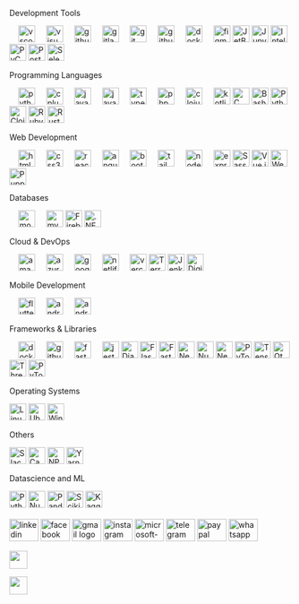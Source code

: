 Development Tools

<div align="left"> <img width="12" /> <img src="https://skillicons.dev/icons?i=vscode" height="30" alt="vscode logo" /> <img width="12" /> <img src="https://skillicons.dev/icons?i=visualstudio" height="30" alt="visualstudio logo" /> <img width="12" /> <img src="https://skillicons.dev/icons?i=github" height="30" alt="github logo" /> <img width="12" /> <img src="https://skillicons.dev/icons?i=gitlab" height="30" alt="gitlab logo" /> <img width="12" /> <img src="https://skillicons.dev/icons?i=git" height="30" alt="git logo" /> <img width="12" /> <img src="https://skillicons.dev/icons?i=githubactions" height="30" alt="githubactions logo" /> <img width="12" /> <img src="https://skillicons.dev/icons?i=docker" height="30" alt="docker logo" /> <img width="12" /> <img src="https://skillicons.dev/icons?i=figma" height="30" alt="figma logo" />

<img src="https://cdn.jsdelivr.net/gh/devicons/devicon/icons/jetbrains/jetbrains-original.svg" height="30" alt="JetBrains logo" />
<img src="https://cdn.jsdelivr.net/gh/devicons/devicon/icons/jupyter/jupyter-original.svg" height="30" alt="Jupyter logo" />
<img src="https://skillicons.dev/icons?i=idea" height="30" alt="IntelliJ IDEA logo" />
<img src="https://cdn.jsdelivr.net/gh/devicons/devicon/icons/pycharm/pycharm-original.svg" height="30" alt="PyCharm logo" />
<img src="https://skillicons.dev/icons?i=postman" height="30" alt="Postman logo" />
<img src="https://skillicons.dev/icons?i=selenium" height="30" alt="Selenium logo" />

</div>

Programming Languages

<div align="left"> <img width="12" /> <img src="https://skillicons.dev/icons?i=py" height="30" alt="python logo" /> <img width="12" /> <img src="https://skillicons.dev/icons?i=cpp" height="30" alt="cplusplus logo" /> <img width="12" /> <img src="https://skillicons.dev/icons?i=java" height="30" alt="java logo" /> <img width="12" /> <img src="https://skillicons.dev/icons?i=js" height="30" alt="javascript logo" /> <img width="12" /> <img src="https://skillicons.dev/icons?i=ts" height="30" alt="typescript logo" /> <img width="12" /> <img src="https://skillicons.dev/icons?i=php" height="30" alt="php logo" /> <img width="12" /> <img src="https://skillicons.dev/icons?i=clojure" height="30" alt="clojure logo" /> <img width="12" /> <img src="https://skillicons.dev/icons?i=kotlin" height="30" alt="kotlin logo" />

<img src="https://cdn.jsdelivr.net/gh/devicons/devicon/icons/c/c-original.svg" height="30" alt="C logo" />
<img src="https://skillicons.dev/icons?i=bash" height="30" alt="Bash logo" />
<img src="https://skillicons.dev/icons?i=python" height="30" alt="Python logo" />
<img src="https://cdn.jsdelivr.net/gh/devicons/devicon/icons/clojurescript/clojurescript-original.svg" height="30" alt="ClojureScript logo" />
<img src="https://cdn.jsdelivr.net/gh/devicons/devicon/icons/ruby/ruby-original.svg" height="30" alt="Ruby logo" />
<img src="https://cdn.jsdelivr.net/gh/devicons/devicon/icons/rust/rust-original.svg" height="30" alt="Rust logo" />

</div>

Web Development

<div align="left"> <img width="12" /> <img src="https://skillicons.dev/icons?i=html" height="30" alt="html5 logo" /> <img width="12" /> <img src="https://skillicons.dev/icons?i=css" height="30" alt="css3 logo" /> <img width="12" /> <img src="https://skillicons.dev/icons?i=react" height="30" alt="react logo" /> <img width="12" /> <img src="https://skillicons.dev/icons?i=angular" height="30" alt="angularjs logo" /> <img width="12" /> <img src="https://skillicons.dev/icons?i=bootstrap" height="30" alt="bootstrap logo" /> <img width="12" /> <img src="https://skillicons.dev/icons?i=tailwind" height="30" alt="tailwindcss logo" /> <img width="12" /> <img src="https://skillicons.dev/icons?i=nodejs" height="30" alt="nodejs logo" /> <img width="12" /> <img src="https://skillicons.dev/icons?i=express" height="30" alt="express logo" />

<img src="https://skillicons.dev/icons?i=sass" height="30" alt="Sass logo" />
<img src="https://cdn.jsdelivr.net/gh/devicons/devicon/icons/vue/vue-original.svg" height="30" alt="Vue.js logo" />
<img src="https://cdn.jsdelivr.net/gh/devicons/devicon/icons/webpack/webpack-original.svg" height="30" alt="Webpack logo" />
<img src="https://cdn.jsdelivr.net/gh/devicons/devicon/icons/puppeteer/puppeteer-original.svg" height="30" alt="Puppeteer logo" />

</div>

Databases

<div align="left"> <img width="12" /> <img src="https://skillicons.dev/icons?i=mongodb" height="30" alt="mongodb logo" /> <img width="12" /> <img src="https://skillicons.dev/icons?i=mysql" height="30" alt="mysql logo" />

<img src="https://skillicons.dev/icons?i=firebase" height="30" alt="Firebase logo" />
<img src="https://cdn.jsdelivr.net/gh/devicons/devicon/icons/dotnet/dotnet-original.svg" height="30" alt=".NET logo" />
 </div>

Cloud & DevOps

<div align="left"> <img width="12" /> <img src="https://skillicons.dev/icons?i=aws" height="30" alt="amazonwebservices logo" /> <img width="12" /> <img src="https://skillicons.dev/icons?i=azure" height="30" alt="azure logo" /> <img width="12" /> <img src="https://skillicons.dev/icons?i=gcp" height="30" alt="googlecloud logo" /> <img width="12" /> <img src="https://skillicons.dev/icons?i=netlify" height="30" alt="netlify logo" /> <img width="12" /> <img src="https://skillicons.dev/icons?i=vercel" height="30" alt="vercel logo" />

<img src="https://cdn.jsdelivr.net/gh/devicons/devicon/icons/terraform/terraform-original.svg" height="30" alt="Terraform logo" />
<img src="https://cdn.jsdelivr.net/gh/devicons/devicon/icons/jenkins/jenkins-line.svg" height="30" alt="Jenkins logo" />
<img src="https://cdn.jsdelivr.net/gh/devicons/devicon/icons/digitalocean/digitalocean-original.svg" height="30" alt="DigitalOcean logo" />

</div>

Mobile Development

<div align="left"> <img width="12" /> <img src="https://skillicons.dev/icons?i=flutter" height="30" alt="flutter logo" /> <img width="12" /> <img src="https://skillicons.dev/icons?i=android" height="30" alt="android logo" /> <img width="12" /> <img src="https://skillicons.dev/icons?i=androidstudio" height="30" alt="androidstudio logo" /> </div>

Frameworks & Libraries

<div align="left"> <img width="12" /> <img src="https://skillicons.dev/icons?i=docker" height="30" alt="docker logo" /> <img width="12" /> <img src="https://skillicons.dev/icons?i=githubactions" height="30" alt="githubactions logo" /> <img width="12" /> <img src="https://skillicons.dev/icons?i=fastapi" height="30" alt="fastapi logo" /> <img width="12" /> <img src="https://skillicons.dev/icons?i=jest" height="30" alt="jest logo" />

<img src="https://cdn.jsdelivr.net/gh/devicons/devicon/icons/django/django-original.svg" height="30" alt="Django logo" />
<img src="https://skillicons.dev/icons?i=flask" height="30" alt="Flask logo" />
<img src="https://skillicons.dev/icons?i=fastapi" height="30" alt="FastAPI logo" />
<img src="https://skillicons.dev/icons?i=nestjs" height="30" alt="NestJS logo" />
<img src="https://skillicons.dev/icons?i=nuxtjs" height="30" alt="Nuxt.js logo" />
<img src="https://skillicons.dev/icons?i=nextjs" height="30" alt="Next.js logo" />
<img src="https://cdn.jsdelivr.net/gh/devicons/devicon/icons/pytorch/pytorch-original.svg" height="30" alt="PyTorch logo" />
<img src="https://skillicons.dev/icons?i=tensorflow" height="30" alt="TensorFlow logo" />
<img src="https://skillicons.dev/icons?i=qt" height="30" alt="Qt logo" />
<img src="https://skillicons.dev/icons?i=threejs" height="30" alt="Three.js logo" />
<img src="https://skillicons.dev/icons?i=pytorch" height="30" alt="PyTorch logo" />

</div>

Operating Systems

<div align="left">

<img src="https://cdn.jsdelivr.net/gh/devicons/devicon/icons/linux/linux-original.svg" height="30" alt="Linux logo" />
<img src="https://cdn.jsdelivr.net/gh/devicons/devicon/icons/ubuntu/ubuntu-plain.svg" height="30" alt="Ubuntu logo" />
<img src="https://cdn.jsdelivr.net/gh/devicons/devicon/icons/windows8/windows8-original.svg" height="30" alt="Windows 8 logo" />

</div>

Others

<div align="left"> 
<img src="https://cdn.jsdelivr.net/gh/devicons/devicon/icons/slack/slack-original.svg" height="30" alt="Slack logo" />
<img src="https://cdn.jsdelivr.net/gh/devicons/devicon/icons/canva/canva-original.svg" height="30" alt="Canva logo" />
<img src="https://cdn.jsdelivr.net/gh/devicons/devicon/icons/npm/npm-original-wordmark.svg" height="30" alt="NPM logo" />
<img src="https://cdn.jsdelivr.net/gh/devicons/devicon/icons/yarn/yarn-original.svg" height="30" alt="Yarn logo" />
</div>

Datascience and ML

<div align="left"> 
<img src="https://skillicons.dev/icons?i=python" height="30" alt="Python logo" />
<img src="https://cdn.jsdelivr.net/gh/devicons/devicon/icons/numpy/numpy-original.svg" height="30" alt="NumPy logo" />
<img src="https://cdn.jsdelivr.net/gh/devicons/devicon/icons/pandas/pandas-original.svg" height="30" alt="Pandas logo" />
<img src="https://cdn.jsdelivr.net/gh/devicons/devicon/icons/scikit-learn/scikit-learn-original.svg" height="30" alt="Scikit-learn logo" />
<img src="https://cdn.jsdelivr.net/gh/devicons/devicon/icons/kaggle/kaggle-original.svg" height="30" alt="Kaggle logo" />
</div>

<br clear="both">

<div align="left">
  <img src="https://raw.githubusercontent.com/maurodesouza/profile-readme-generator/master/src/assets/icons/social/linkedin/default.svg" width="52" height="40" alt="linkedin logo"  />
  <img src="https://raw.githubusercontent.com/maurodesouza/profile-readme-generator/master/src/assets/icons/social/facebook/default.svg" width="52" height="40" alt="facebook logo"  />
  <img src="https://raw.githubusercontent.com/maurodesouza/profile-readme-generator/master/src/assets/icons/social/gmail/default.svg" width="52" height="40" alt="gmail logo"  />
  <img src="https://raw.githubusercontent.com/maurodesouza/profile-readme-generator/master/src/assets/icons/social/instagram/default.svg" width="52" height="40" alt="instagram logo"  />
  <img src="https://raw.githubusercontent.com/maurodesouza/profile-readme-generator/master/src/assets/icons/social/microsoft-outlook/default.svg" width="52" height="40" alt="microsoft-outlook logo"  />
  <img src="https://raw.githubusercontent.com/maurodesouza/profile-readme-generator/master/src/assets/icons/social/telegram/default.svg" width="52" height="40" alt="telegram logo"  />
  <img src="https://raw.githubusercontent.com/maurodesouza/profile-readme-generator/master/src/assets/icons/social/paypal/default.svg" width="52" height="40" alt="paypal logo"  />
  <img src="https://raw.githubusercontent.com/maurodesouza/profile-readme-generator/master/src/assets/icons/social/whatsapp/default.svg" width="52" height="40" alt="whatsapp logo"  />
</div>

<a href="http://www.medium.com/nimish05z" target="_blank" rel="noreferrer"> <picture> <source media="(prefers-color-scheme: dark)" srcset="https://raw.githubusercontent.com/danielcranney/readme-generator/main/public/icons/socials/medium-dark.svg" /> <source media="(prefers-color-scheme: light)" srcset="https://raw.githubusercontent.com/danielcranney/readme-generator/main/public/icons/socials/medium.svg" /> <img src="https://raw.githubusercontent.com/danielcranney/readme-generator/main/public/icons/socials/medium.svg" width="32" height="32" /> </picture> </a>

<a href="https://www.x.com/nimish05z" target="_blank" rel="noreferrer"> <picture> <source media="(prefers-color-scheme: dark)" srcset="https://raw.githubusercontent.com/danielcranney/readme-generator/main/public/icons/socials/twitter-dark.svg" /> <source media="(prefers-color-scheme: light)" srcset="https://raw.githubusercontent.com/danielcranney/readme-generator/main/public/icons/socials/twitter.svg" /> <img src="https://raw.githubusercontent.com/danielcranney/readme-generator/main/public/icons/socials/twitter.svg" width="32" height="32" /> </picture> </a>
